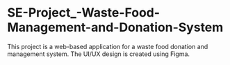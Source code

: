 # SE-Project_-Waste-Food-Management-and-Donation-System
This project is a web-based application for a waste food donation and management system. The UI/UX design is created using Figma.
